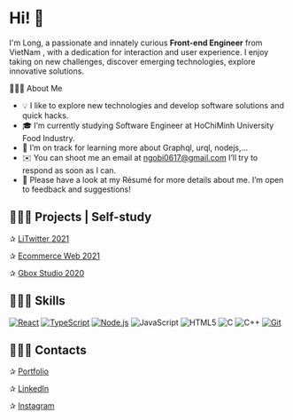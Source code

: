
# Hi! 👋

I'm Long, a passionate and innately curious **Front-end Engineer** from VietNam , with a dedication for interaction and user experience. I enjoy taking on new challenges, discover emerging technologies, explore innovative solutions.

👨🏻‍💻  About Me

- 💡  I like to explore new technologies and develop software solutions and quick hacks.
- 🎓  I’m currently studying Software Engineer at HoChiMinh University Food Industry. 
- 🌱  I’m on track for learning more about Graphql, urql, nodejs,...
- ✉️  You can shoot me an email at ngobi0617@gmail.com I’ll try to respond as soon as I can.
- 📄  Please have a look at my Résumé for more details about me. I’m open to feedback and suggestions!

## 🦸🏻‍♂️ Projects | Self-study
✰ [LiTwitter 2021](https://litwitter-app.herokuapp.com/home)

✰ [Ecommerce Web 2021](https://freshnesecom.herokuapp.com/)

✰ [Gbox Studio 2020](https://longngo0617.github.io/Gbox/)


## 👨🏻‍🔧 Skills

[![React](https://img.shields.io/badge/-React-000000?style=flat&logo=React&logoColor=61DAFB)](https://reactjs.org/)
[![TypeScript](https://img.shields.io/badge/-TypeScript-000000?style=flat&logo=typescript&logoColor=007ACC)](https://www.typescriptlang.org/)
[![Node.js](https://img.shields.io/badge/-Node.js-000000?style=flat&logo=node.js&logoColor=339933)](https://nodejs.org/)
![JavaScript](https://img.shields.io/badge/-JavaScript-000000?style=flat&logo=javascript)
![HTML5](https://img.shields.io/badge/-HTML5-000000?style=flat&logo=HTML5)
![C](https://img.shields.io/badge/-C-000000?style=flat&logo=C)
![C++](https://img.shields.io/badge/-C++-000000?style=flat&logo=C%2B%2B&logoColor=00599C)
[![Git](https://img.shields.io/badge/-Git-000000?style=flat&logo=git&logoColor=F05032)](https://git-scm.com/)



## 👨🏻‍💼 Contacts

✰ [Portfolio](https)

✰ [LinkedIn](https://www.linkedin.com/in/long-ngo-61a2a21b7/)

✰ [Instagram](https://www.instagram.com/longngo0617/)
